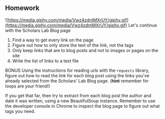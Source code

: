 ## Homework
![https://media.giphy.com/media/Vwz4zdntMXrUY/giphy.gif](https://media.giphy.com/media/Vwz4zdntMXrUY/giphy.gif)
Let's continue with the Scholars Lab Blog page

1. Find a way to get every link on the page
2. Figure out how to only store the text of the link, not the tags
3. Only keep links that are to blog posts and not to images or pages on the site
4. Write the list of links to a text file

BONUS
Using the instructions for reading urls with the `requests` library, figure out how to read the link for each blog post using the links you've already selected from the Scholars' Lab Blog page. (**hint** remember for loops are your friend!)

If you get that far, then try to extract from each blog post the author and date it was written, using a new BeautifulSoup instance. Remember to use the developer console in Chrome to inspect the blog page to figure out what tags you need. 

